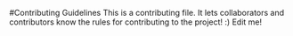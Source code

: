 #Contributing Guidelines
This is a contributing file. It lets collaborators and contributors know the rules for contributing to the project! :)
Edit me!
